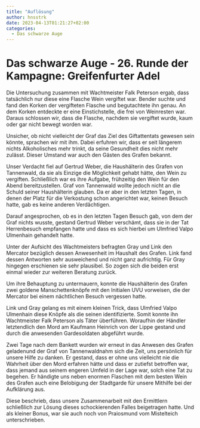 ```yaml
---
title: "Auflösung"
author: hnsstrk
date: 2023-04-13T01:21:27+02:00
categories:
  - Das schwarze Auge
---
```

# Das schwarze Auge - 26. Runde der Kampagne: Greifenfurter Adel

Die Untersuchung zusammen mit Wachtmeister Falk Peterson ergab, dass tatsächlich nur diese eine Flasche Wein vergiftet war. Bender suchte und fand den Korken der vergifteten Flasche und begutachtete ihn genau. An dem Korken entdeckte er eine Einstichstelle, die frei von Weinresten war. Daraus schlossen wir, dass die Flasche, nachdem sie vergiftet wurde, kaum oder gar nicht bewegt worden war.

Unsicher, ob nicht vielleicht der Graf das Ziel des Giftattentats gewesen sein könnte, sprachen wir mit ihm. Dabei erfuhren wir, dass er seit längerem nichts Alkoholisches mehr trinkt, da seine Gesundheit dies nicht mehr zulässt. Dieser Umstand war auch den Gästen des Grafen bekannt.

Unser Verdacht fiel auf Gertrud Weber, die Haushälterin des Grafen von Tannenwald, da sie als Einzige die Möglichkeit gehabt hätte, den Wein zu vergiften. Schließlich war es ihre Aufgabe, frühzeitig den Wein für den Abend bereitzustellen. Graf von Tannenwald wollte jedoch nicht an die Schuld seiner Haushälterin glauben. Da er aber in den letzten Tagen, in denen der Platz für die Verkostung schon angerichtet war, keinen Besuch hatte, gab es keine anderen Verdächtigen.

Darauf angesprochen, ob es in den letzten Tagen Besuch gab, von dem der Graf nichts wusste, gestand Gertrud Weber verschämt, dass sie in der Tat Herrenbesuch empfangen hatte und dass es sich hierbei um Ulmfried Valpo Ulmenhain gehandelt hatte.

Unter der Aufsicht des Wachtmeisters befragten Gray und Link den Mercator bezüglich dessen Anwesenheit im Haushalt des Grafen. Link fand dessen Antworten sehr ausweichend und nicht ganz aufrichtig. Für Gray hingegen erschienen sie sehr plausibel. So zogen sich die beiden erst einmal wieder zur weiteren Beratung zurück.

Um ihre Behauptung zu untermauern, konnte die Haushälterin des Grafen zwei goldene Manschettenknöpfe mit den Initialen UVU vorweisen, die der Mercator bei einem nächtlichen Besuch vergessen hatte.

Link und Gray gelang es mit einem kleinen Trick, dass Ulmfried Valpo Ulmenhain diese Knöpfe als die seinen identifizierte. Somit konnte ihn Wachtmeister Falk Peterson als Täter überführen. Woraufhin der Händler letztendlich den Mord am Kaufmann Heinrich von der Lippe gestand und durch die anwesenden Gardesoldaten abgeführt wurde.

Zwei Tage nach dem Bankett wurden wir erneut in das Anwesen des Grafen geladenund der Graf von Tannenwaldnahm sich die Zeit, uns persönlich für unsere Hilfe zu danken. Er gestand, dass er ohne uns vielleicht nie die Wahrheit über den Mord erfahren hätte und dass er zutiefst betroffen war, dass jemand aus seinem engeren Umfeld in der Lage war, solch eine Tat zu begehen. Er händigte uns neben enormen Flaschen mit dem besten Wein des Grafen auch eine Belobigung der Stadtgarde für unsere Mithilfe bei der Aufklärung aus.

Diese beschrieb, dass unsere Zusammenarbeit mit den Ermittlern schließlich zur Lösung dieses schockierenden Falles beigetragen hatte. Und als kleiner Bonus, war sie auch noch von Praiosmund vom Mistelteich unterschrieben.
